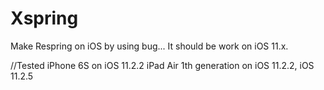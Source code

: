# Xspring
Make Respring on iOS by using bug...
It should be work on iOS 11.x.

//Tested 
iPhone 6S on iOS 11.2.2
iPad Air 1th generation on iOS 11.2.2, iOS 11.2.5
